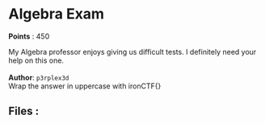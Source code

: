 # Algebra Exam
**Points** : 450

My Algebra professor enjoys giving us difficult tests. I definitely need your help on this one.<br><br><b>Author</b>: `p3rplex3d` <br> Wrap the answer in uppercase with ironCTF{}

## Files : 
